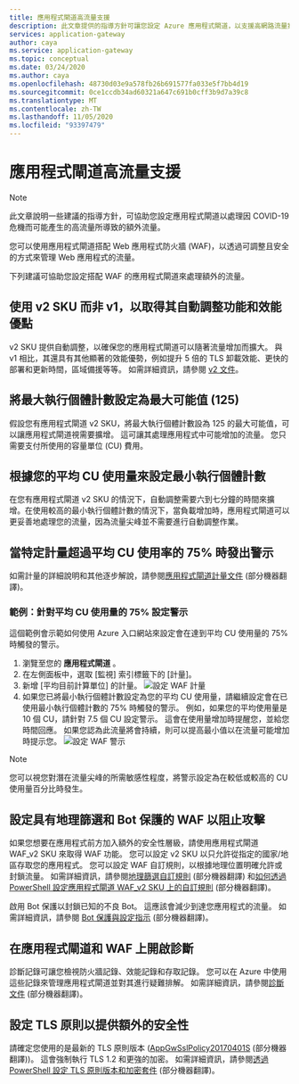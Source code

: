```yaml
---
title: 應用程式閘道高流量支援
description: 此文章提供的指導方針可讓您設定 Azure 應用程式閘道，以支援高網路流量案例。
services: application-gateway
author: caya
ms.service: application-gateway
ms.topic: conceptual
ms.date: 03/24/2020
ms.author: caya
ms.openlocfilehash: 48730d03e9a578fb26b691577fa033e5f7bb4d19
ms.sourcegitcommit: 0ce1ccdb34ad60321a647c691b0cff3b9d7a39c8
ms.translationtype: MT
ms.contentlocale: zh-TW
ms.lasthandoff: 11/05/2020
ms.locfileid: "93397479"
---
```

# <a name="application-gateway-high-traffic-support"></a>應用程式閘道高流量支援

>[!NOTE]
> 此文章說明一些建議的指導方針，可協助您設定應用程式閘道以處理因 COVID-19 危機而可能產生的高流量所導致的額外流量。

您可以使用應用程式閘道搭配 Web 應用程式防火牆 (WAF)，以透過可調整且安全的方式來管理 Web 應用程式的流量。

下列建議可協助您設定搭配 WAF 的應用程式閘道來處理額外的流量。

## <a name="use-the-v2-sku-over-v1-for-its-autoscaling-capabilities-and-performance-benefits"></a>使用 v2 SKU 而非 v1，以取得其自動調整功能和效能優點
v2 SKU 提供自動調整，以確保您的應用程式閘道可以隨著流量增加而擴大。 與 v1 相比，其還具有其他顯著的效能優勢，例如提升 5 倍的 TLS 卸載效能、更快的部署和更新時間，區域備援等等。 如需詳細資訊，請參閱 [v2 文件](./application-gateway-autoscaling-zone-redundant.md)。 

## <a name="set-maximum-instance-count-to-the-maximum-possible-125"></a>將最大執行個體計數設定為最大可能值 (125)
 
假設您有應用程式閘道 v2 SKU，將最大執行個體計數設為 125 的最大可能值，可以讓應用程式閘道視需要擴增。 這可讓其處理應用程式中可能增加的流量。 您只需要支付所使用的容量單位 (CU) 費用。  

## <a name="set-your-minimum-instance-count-based-on-your-average-cu-usage"></a>根據您的平均 CU 使用量來設定最小執行個體計數

在您有應用程式閘道 v2 SKU 的情況下，自動調整需要六到七分鐘的時間來擴增。在使用較高的最小執行個體計數的情況下，當負載增加時，應用程式閘道可以更妥善地處理您的流量，因為流量尖峰並不需要進行自動調整作業。  

## <a name="alert-if-a-certain-metric-surpasses-75-of-average-cu-utilization"></a>當特定計量超過平均 CU 使用率的 75% 時發出警示 
如需計量的詳細說明和其他逐步解說，請參閱[應用程式閘道計量文件](./application-gateway-metrics.md#metrics-visualization) \(部分機器翻譯\)。 

### <a name="example-setting-up-an-alert-on-75-of-average-cu-usage"></a>範例：針對平均 CU 使用量的 75% 設定警示

這個範例會示範如何使用 Azure 入口網站來設定會在達到平均 CU 使用量的 75% 時觸發的警示。 
1. 瀏覽至您的 **應用程式閘道** 。
2. 在左側面板中，選取 [監視] 索引標籤下的 [計量]。 
3. 新增 [平均目前計算單位] 的計量。 
![設定 WAF 計量](./media/application-gateway-covid-guidelines/waf-setup-metrics.png)
4. 如果您已將最小執行個體計數設定為您的平均 CU 使用量，請繼續設定會在已使用最小執行個體計數的 75% 時觸發的警示。 例如，如果您的平均使用量是 10 個 CU，請針對 7.5 個 CU 設定警示。 這會在使用量增加時提醒您，並給您時間回應。 如果您認為此流量將會持續，則可以提高最小值以在流量可能增加時提示您。 
![設定 WAF 警示](./media/application-gateway-covid-guidelines/waf-setup-monitoring-alert.png)

> [!NOTE]
> 您可以視您對潛在流量尖峰的所需敏感性程度，將警示設定為在較低或較高的 CU 使用量百分比時發生。

## <a name="set-up-waf-with-geofiltering-and-bot-protection-to-stop-attacks"></a>設定具有地理篩選和 Bot 保護的 WAF 以阻止攻擊
如果您想要在應用程式前方加入額外的安全性層級，請使用應用程式閘道 WAF_v2 SKU 來取得 WAF 功能。 您可以設定 v2 SKU 以只允許從指定的國家/地區存取您的應用程式。 您可以設定 WAF 自訂規則，以根據地理位置明確允許或封鎖流量。 如需詳細資訊，請參閱[地理篩選自訂規則](../web-application-firewall/ag/geomatch-custom-rules.md) \(部分機器翻譯\) 和[如何透過 PowerShell 設定應用程式閘道 WAF_v2 SKU 上的自訂規則](../web-application-firewall/ag/configure-waf-custom-rules.md) \(部分機器翻譯\)。

啟用 Bot 保護以封鎖已知的不良 Bot。 這應該會減少到達您應用程式的流量。 如需詳細資訊，請參閱 [Bot 保護與設定指示](../web-application-firewall/ag/configure-waf-custom-rules.md) \(部分機器翻譯\)。

## <a name="turn-on-diagnostics-on-application-gateway-and-waf"></a>在應用程式閘道和 WAF 上開啟診斷

診斷記錄可讓您檢視防火牆記錄、效能記錄和存取記錄。 您可以在 Azure 中使用這些記錄來管理應用程式閘道並對其進行疑難排解。 如需詳細資訊，請參閱[診斷文件](./application-gateway-diagnostics.md#diagnostic-logging) \(部分機器翻譯\)。 

## <a name="set-up-an-tls-policy-for-extra-security"></a>設定 TLS 原則以提供額外的安全性
請確定您使用的是最新的 TLS 原則版本 ([AppGwSslPolicy20170401S](./application-gateway-ssl-policy-overview.md#appgwsslpolicy20170401s) \(部分機器翻譯\))。 這會強制執行 TLS 1.2 和更強的加密。 如需詳細資訊，請參閱[透過 PowerShell 設定 TLS 原則版本和加密套件](./application-gateway-configure-ssl-policy-powershell.md) \(部分機器翻譯\)。